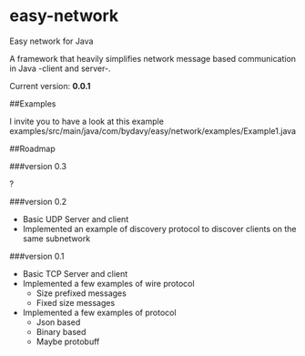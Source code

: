 easy-network
============

Easy network for Java

A framework that heavily simplifies network message based communication in Java -client and server-.

Current version: **0.0.1**

##Examples

I invite you to have a look at this example
examples/src/main/java/com/bydavy/easy/network/examples/Example1.java 

##Roadmap

###version 0.3

?

###version 0.2

* Basic UDP Server and client
* Implemented an example of discovery protocol to discover clients on the same subnetwork

###version 0.1

* Basic TCP Server and client
* Implemented a few examples of wire protocol
  * Size prefixed messages
  * Fixed size messages
* Implemented a few examples of protocol
  * Json based
  * Binary based
  * Maybe protobuff
